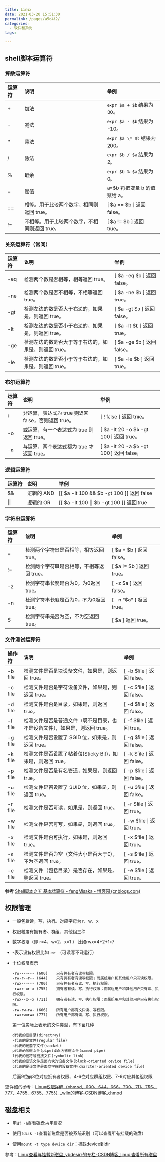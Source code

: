```yaml
---
title: Linux
date: 2021-03-20 15:51:30
permalink: /pages/a5d462/
categories:
  - 软件和系统
tags:
  - 
---
```


## shell脚本运算符

### 算数运算符

| 运算符 | 说明                                          | 举例                         |
| :----- | :-------------------------------------------- | :--------------------------- |
| +      | 加法                                          | `expr $a + $b` 结果为 30。   |
| -      | 减法                                          | `expr $a - $b` 结果为 -10。  |
| *      | 乘法                                          | `expr $a \* $b` 结果为 200。 |
| /      | 除法                                          | `expr $b / $a` 结果为 2。    |
| %      | 取余                                          | `expr $b % $a` 结果为 0。    |
| =      | 赋值                                          | a=$b 将把变量 b 的值赋给 a。 |
| ==     | 相等。用于比较两个数字，相同则返回 true。     | [ $a == $b ] 返回 false。    |
| !=     | 不相等。用于比较两个数字，不相同则返回 true。 | [ $a != $b ] 返回 true。     |

### 关系运算符（常问）

| 运算符 | 说明                                                  | 举例                       |
| :----- | :---------------------------------------------------- | :------------------------- |
| -eq    | 检测两个数是否相等，相等返回 true。                   | [ $a -eq $b ] 返回 false。 |
| -ne    | 检测两个数是否不相等，不相等返回 true。               | [ $a -ne $b ] 返回 true。  |
| -gt    | 检测左边的数是否大于右边的，如果是，则返回 true。     | [ $a -gt $b ] 返回 false。 |
| -lt    | 检测左边的数是否小于右边的，如果是，则返回 true。     | [ $a -lt $b ] 返回 true。  |
| -ge    | 检测左边的数是否大于等于右边的，如果是，则返回 true。 | [ $a -ge $b ] 返回 false。 |
| -le    | 检测左边的数是否小于等于右边的，如果是，则返回 true。 | [ $a -le $b ] 返回 true。  |

### 布尔运算符

| 运算符 | 说明                                                | 举例                                     |
| :----- | :-------------------------------------------------- | :--------------------------------------- |
| !      | 非运算，表达式为 true 则返回 false，否则返回 true。 | [ ! false ] 返回 true。                  |
| -o     | 或运算，有一个表达式为 true 则返回 true。           | [ $a -lt 20 -o $b -gt 100 ] 返回 true。  |
| -a     | 与运算，两个表达式都为 true 才返回 true。           | [ $a -lt 20 -a $b -gt 100 ] 返回 false。 |

### 逻辑运算符

| 运算符 | 说明       | 举例                                       |
| :----- | :--------- | :----------------------------------------- |
| &&     | 逻辑的 AND | [[ $a -lt 100 && $b -gt 100 ]] 返回 false  |
| \|\|   | 逻辑的 OR  | [[ $a -lt 100 \|\| $b -gt 100 ]] 返回 true |

### 字符串运算符

| 运算符 | 说明                                      | 举例                     |
| :----- | :---------------------------------------- | :----------------------- |
| =      | 检测两个字符串是否相等，相等返回 true。   | [ $a = $b ] 返回 false。 |
| !=     | 检测两个字符串是否相等，不相等返回 true。 | [ $a != $b ] 返回 true。 |
| -z     | 检测字符串长度是否为0，为0返回 true。     | [ -z $a ] 返回 false。   |
| -n     | 检测字符串长度是否为0，不为0返回 true。   | [ -n "$a" ] 返回 true。  |
| $      | 检测字符串是否为空，不为空返回 true。     | [ $a ] 返回 true。       |

### 文件测试运算符

| 操作符  | 说明                                                         | 举例                      |
| :------ | :----------------------------------------------------------- | :------------------------ |
| -b file | 检测文件是否是块设备文件，如果是，则返回 true。              | [ -b $file ] 返回 false。 |
| -c file | 检测文件是否是字符设备文件，如果是，则返回 true。            | [ -c $file ] 返回 false。 |
| -d file | 检测文件是否是目录，如果是，则返回 true。                    | [ -d $file ] 返回 false。 |
| -f file | 检测文件是否是普通文件（既不是目录，也不是设备文件），如果是，则返回 true。 | [ -f $file ] 返回 true。  |
| -g file | 检测文件是否设置了 SGID 位，如果是，则返回 true。            | [ -g $file ] 返回 false。 |
| -k file | 检测文件是否设置了粘着位(Sticky Bit)，如果是，则返回 true。  | [ -k $file ] 返回 false。 |
| -p file | 检测文件是否是有名管道，如果是，则返回 true。                | [ -p $file ] 返回 false。 |
| -u file | 检测文件是否设置了 SUID 位，如果是，则返回 true。            | [ -u $file ] 返回 false。 |
| -r file | 检测文件是否可读，如果是，则返回 true。                      | [ -r $file ] 返回 true。  |
| -w file | 检测文件是否可写，如果是，则返回 true。                      | [ -w $file ] 返回 true。  |
| -x file | 检测文件是否可执行，如果是，则返回 true。                    | [ -x $file ] 返回 true。  |
| -s file | 检测文件是否为空（文件大小是否大于0），不为空返回 true。     | [ -s $file ] 返回 true。  |
| -e file | 检测文件（包括目录）是否存在，如果是，则返回 true。          | [ -e $file ] 返回 true。  |

**参考** [Shell脚本之五 基本运算符 - fengMisaka - 博客园 (cnblogs.com)](https://www.cnblogs.com/linuxAndMcu/p/11119475.html)

## 权限管理

- 一般包括读，写，执行。对应字母为 r、w、x

- 权限粒度有拥有者、群组、其他组三种

- 数字权限（即 r=4，w=2，x=1 ） 比如rwx=4+2+1=7

- -表示没有权限比如 `rw-`  （可读写不可运行）

- 十位权限表示 

  ```shell
  -rw------- (600)    只有拥有者有读写权限。
  -rw-r--r-- (644)    只有拥有者有读写权限；而属组用户和其他用户只有读权限。
  -rwx------ (700)    只有拥有者有读、写、执行权限。
  -rwxr-xr-x (755)    拥有者有读、写、执行权限；而属组用户和其他用户只有读、执行权限。
  -rwx--x--x (711)    拥有者有读、写、执行权限；而属组用户和其他用户只有执行权限。
  -rw-rw-rw- (666)    所有用户都有文件读、写权限。
  -rwxrwxrwx (777)    所有用户都有读、写、执行权限。
  ```

  第一位实际上表示的文件类型，有下面几种

  ```shell
  d代表的是目录(directroy)
  -代表的是文件(regular file)
  s代表的是套字文件(socket)
  p代表的管道文件(pipe)或命名管道文件(named pipe)
  l代表的是符号链接文件(symbolic link)
  b代表的是该文件是面向块的设备文件(block-oriented device file)
  c代表的是该文件是面向字符的设备文件(charcter-oriented device file)
  ```

  后面9位前3位对应拥有者权限、4-6位对应群组权限、7-9对应其他组权限

更详细的参考：[Linux权限详解（chmod、600、644、666、700、711、755、777、4755、6755、7755）_wlin的博客-CSDN博客_chmod](https://blog.csdn.net/u013197629/article/details/73608613)

## 磁盘相关

- 用`df -h`查看磁盘占用情况

- 使用`fdisk -l`查看新磁盘是否被系统识别（可以查看所有挂载的磁盘）
- 使用`mount -t type device dir`：挂载device到dir

参考：[Linux查看与挂载新磁盘_ybdesire的专栏-CSDN博客_linux 查看所有磁盘](https://blog.csdn.net/ybdesire/article/details/79145180)